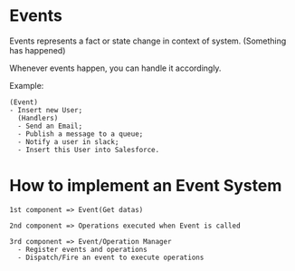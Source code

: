# Events

Events represents a fact or state change in context of system. (Something has happened)

Whenever events happen, you can handle it accordingly.

Example:

```
(Event)
- Insert new User;
  (Handlers)
  - Send an Email;
  - Publish a message to a queue;
  - Notify a user in slack;
  - Insert this User into Salesforce.
```

# How to implement an Event System

```
1st component => Event(Get datas)

2nd component => Operations executed when Event is called

3rd component => Event/Operation Manager
  - Register events and operations
  - Dispatch/Fire an event to execute operations
```
